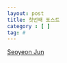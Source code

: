 ```yaml
---
layout: post
title: 첫번째 포스트
category : [ ]
tag: #
---
```


[Seoyeon Jun](https://www.instagram.com/tableau_viz/?hl=ko)
